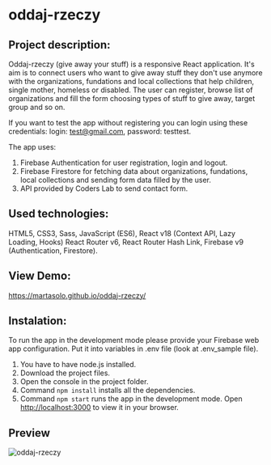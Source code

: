 # oddaj-rzeczy

## Project description:

Oddaj-rzeczy (give away your stuff) is a responsive React application. It's aim is to connect users who want to give away stuff they don't use anymore with the organizations, fundations and local collections that help children, single mother, homeless or disabled.
The user can register, browse list of organizations and fill the form choosing types of stuff to give away, target group and so on.

If you want to test the app without registering you can login using these credentials:
login: test@gmail.com,
password: testtest.

The app uses:

1. Firebase Authentication for user registration, login and logout.
2. Firebase Firestore for fetching data about organizations, fundations, local collections and sending form data filled by the user.
3. API provided by Coders Lab to send contact form.

## Used technologies:

HTML5, CSS3, Sass, JavaScript (ES6), React v18 (Context API, Lazy Loading, Hooks) React Router v6, React Router Hash Link, Firebase v9 (Authentication, Firestore).

## View Demo:

https://martasolo.github.io/oddaj-rzeczy/

## Instalation:

To run the app in the development mode please provide your Firebase web app configuration.
Put it into variables in .env file (look at .env_sample file).

1. You have to have node.js installed.
2. Download the project files.
3. Open the console in the project folder.
4. Command `npm install` installs all the dependencies.
5. Command `npm start` runs the app in the development mode. Open [http://localhost:3000](http://localhost:3000) to view it in your browser.

## Preview

![oddaj-rzeczy](https://github.com/MartaSolo/oddaj-rzeczy/blob/main/oddaj-rzeczy.gif)
